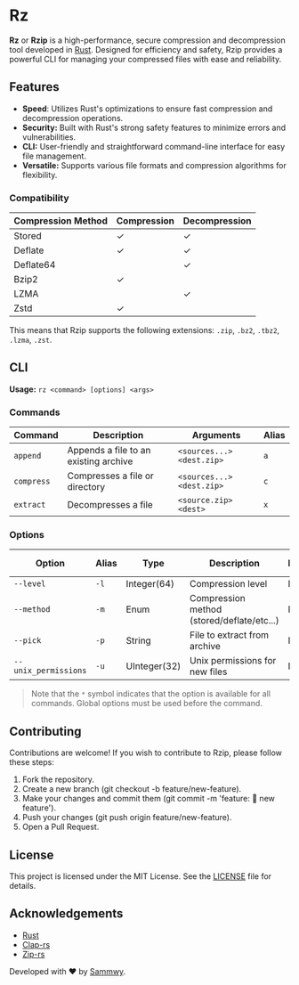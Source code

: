 # Rz

**Rz** or **Rzip** is a high-performance, secure compression and decompression tool developed in [Rust](https://rust-lang.org/). Designed for efficiency and safety, Rzip provides a powerful CLI for managing your compressed files with ease and reliability.

## Features

- **Speed**: Utilizes Rust's optimizations to ensure fast compression and decompression operations.
- **Security:** Built with Rust's strong safety features to minimize errors and vulnerabilities.
- **CLI:** User-friendly and straightforward command-line interface for easy file management.
- **Versatile:** Supports various file formats and compression algorithms for flexibility.

### Compatibility

| Compression Method | Compression | Decompression |
| ------------------ | ----------- | ------------- |
| Stored             | ✓           | ✓             |
| Deflate            | ✓           | ✓             |
| Deflate64          |             | ✓             |
| Bzip2              | ✓           |               |
| LZMA               |             | ✓             |
| Zstd               | ✓           |               |

This means that Rzip supports the following extensions:
`.zip`, `.bz2`, `.tbz2`, `.lzma`, `.zst`.

## CLI

**Usage:** `rz <command> [options] <args>`

### Commands

| Command | Description | Arguments | Alias |
| ------- | ----------- | --------- | ----- |
| `append` | Appends a file to an existing archive | `<sources...> <dest.zip>` | `a` |
| `compress` | Compresses a file or directory |`<sources...> <dest.zip>` | `c` |
| `extract` | Decompresses a file | `<source.zip> <dest>` | `x` |

### Options

| Option | Alias | Type | Description | Required | On command |
| ------ | ----- | ---- | ----------- | -------- | ---------- |
| `--level` | `-l` | Integer(64) | Compression level | No | `*` |
| `--method` | `-m` | Enum | Compression method (stored/deflate/etc...) | No | `*` |
| `--pick` | `-p` | String | File to extract from archive | No | `extract` |
| `--unix_permissions` | `-u` | UInteger(32) | Unix permissions for new files | No | `*` |

> Note that the `*` symbol indicates that the option is available for all commands.
> Global options must be used before the command.

## Contributing

Contributions are welcome! If you wish to contribute to Rzip, please follow these steps:

1. Fork the repository.
2. Create a new branch (git checkout -b feature/new-feature).
3. Make your changes and commit them (git commit -m 'feature: 🌱 new feature').
4. Push your changes (git push origin feature/new-feature).
5. Open a Pull Request.

## License

This project is licensed under the MIT License. See the [LICENSE](LICENSE) file for details.

## Acknowledgements

- [Rust](https://rust-lang.org/)
- [Clap-rs](https://github.com/clap-rs/clap)
- [Zip-rs](https://github.com/zip-rs/zip2)

Developed with ❤️ by [Sammwy](https://github.com/sammwyy).
